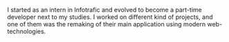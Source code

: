 I started as an intern in Infotrafic and evolved to become a part-time developer next to my studies. I worked on different kind of projects, and one of them was the remaking of their main application using modern web-technologies.
